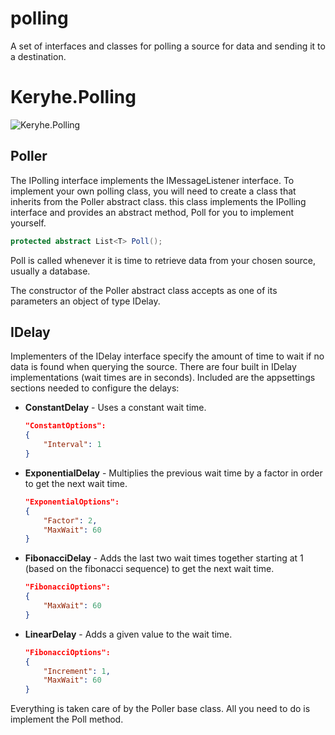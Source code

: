 # polling

A set of interfaces and classes for polling a source for data and sending it to a destination.

# Keryhe.Polling

![Keryhe.Polling](https://img.shields.io/nuget/v/Keryhe.Polling.svg)

## Poller

The IPolling interface implements the IMessageListener interface. To implement your own polling class, you will need to create a class that inherits from the Poller abstract class. this class implements the IPolling interface and provides an abstract method, Poll for you to implement yourself.

```c#
protected abstract List<T> Poll();
```

Poll is called whenever it is time to retrieve data from your chosen source, usually a database.

The constructor of the Poller abstract class accepts as one of its parameters an object of type IDelay.

## IDelay

Implementers of the IDelay interface specify the amount of time to wait if no data is found when querying the source. There are four built in IDelay implementations (wait times are in seconds). Included are the appsettings sections needed to configure the delays:

- **ConstantDelay** - Uses a constant wait time. 
    ```json
    "ConstantOptions": 
    {
        "Interval": 1
    }
    ```
- **ExponentialDelay** - Multiplies the previous wait time by a factor in order to get the next wait time.
    ```json
    "ExponentialOptions": 
    {
        "Factor": 2,
        "MaxWait": 60
    }
    ```
- **FibonacciDelay** - Adds the last two wait times together starting at 1 (based on the fibonacci sequence) to get the next wait time.
    ```json
    "FibonacciOptions": 
    {
        "MaxWait": 60
    }
    ```
- **LinearDelay** - Adds a given value to the wait time.
    ```json
    "FibonacciOptions": 
    {
        "Increment": 1,
        "MaxWait": 60
    }
    ```

Everything is taken care of by the Poller base class. All you need to do is implement the Poll method.